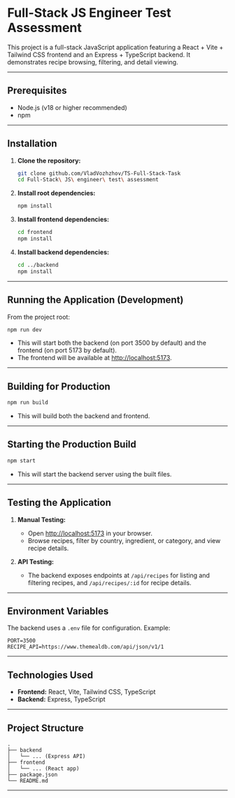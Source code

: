 # Full-Stack JS Engineer Test Assessment

This project is a full-stack JavaScript application featuring a React + Vite + Tailwind CSS frontend and an Express + TypeScript backend. It demonstrates recipe browsing, filtering, and detail viewing.

---

## Prerequisites

- Node.js (v18 or higher recommended)
- npm

---

## Installation

1. **Clone the repository:**

   ```bash
   git clone github.com/VladVozhzhov/TS-Full-Stack-Task
   cd Full-Stack\ JS\ engineer\ test\ assessment
   ```

2. **Install root dependencies:**

   ```bash
   npm install
   ```

3. **Install frontend dependencies:**

   ```bash
   cd frontend
   npm install
   ```

4. **Install backend dependencies:**

   ```bash
   cd ../backend
   npm install
   ```

---

## Running the Application (Development)

From the project root:

```bash
npm run dev
```

- This will start both the backend (on port 3500 by default) and the frontend (on port 5173 by default).
- The frontend will be available at [http://localhost:5173](http://localhost:5173).

---

## Building for Production

```bash
npm run build
```

- This will build both the backend and frontend.

---

## Starting the Production Build

```bash
npm start
```

- This will start the backend server using the built files.

---

## Testing the Application

1. **Manual Testing:**
   - Open [http://localhost:5173](http://localhost:5173) in your browser.
   - Browse recipes, filter by country, ingredient, or category, and view recipe details.

2. **API Testing:**
   - The backend exposes endpoints at `/api/recipes` for listing and filtering recipes, and `/api/recipes/:id` for recipe details.

---

## Environment Variables

The backend uses a `.env` file for configuration. Example:

```
PORT=3500
RECIPE_API=https://www.themealdb.com/api/json/v1/1
```

---

## Technologies Used

- **Frontend:** React, Vite, Tailwind CSS, TypeScript
- **Backend:** Express, TypeScript

---

## Project Structure

```
.
├── backend
│   └── ... (Express API)
├── frontend
│   └── ... (React app)
├── package.json
└── README.md
```

---